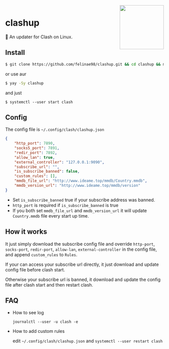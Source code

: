 <img src="https://user-images.githubusercontent.com/32114380/103098481-daa70a00-4645-11eb-9be1-908620a368a9.png" align="right" width="140px" />

# clashup

🚀 An updater for Clash on Linux.

## Install

```sh
$ git clone https://github.com/felinae98/clashup.git && cd clashup && makepkg -si
```

or use aur

```sh
$ yay -Sy clashup
```

and just

```
$ systemctl --user start clash
```

## Config

The config file is `~/.config/clash/clashup.json`

```json
{
    "http_port": 7890,
    "socks5_port": 7891,
    "redir_port": 7892,
    "allow_lan": true,
    "external_controller": "127.0.0.1:9090",
    "subscribe_url": "",
    "is_subscribe_banned": false,
    "custom_rules": [],
    "mmdb_file_url": "http://www.ideame.top/mmdb/Country.mmdb",
    "mmdb_version_url": "http://www.ideame.top/mmdb/version"
}
```

* Set `is_subscribe_banned` true if your subscribe address was banned.
* `http_port` is required if `is_subscribe_banned` is true
* If you both set `mmdb_file_url` and `mmdb_version_url` it will update `Country.mmdb` file every start up time.

## How it works

It just simply download the subscribe config file and override `http-port`, `socks-port`, `redir-port`, `allow-lan`, `external-controller` in the config file, and append `custom_rules` to `Rules`.

If your can access your subscribe url directly, it just download and update config file before clash start.

Otherwise your subscribe url is banned, it download and update the config file after clash start and then restart clash.

## FAQ

* How to see log

    `journalctl --user -u clash -e`

* How to add custom rules

    edit `~/.config/clash/clashup.json` and `systemctl --user restart clash`

